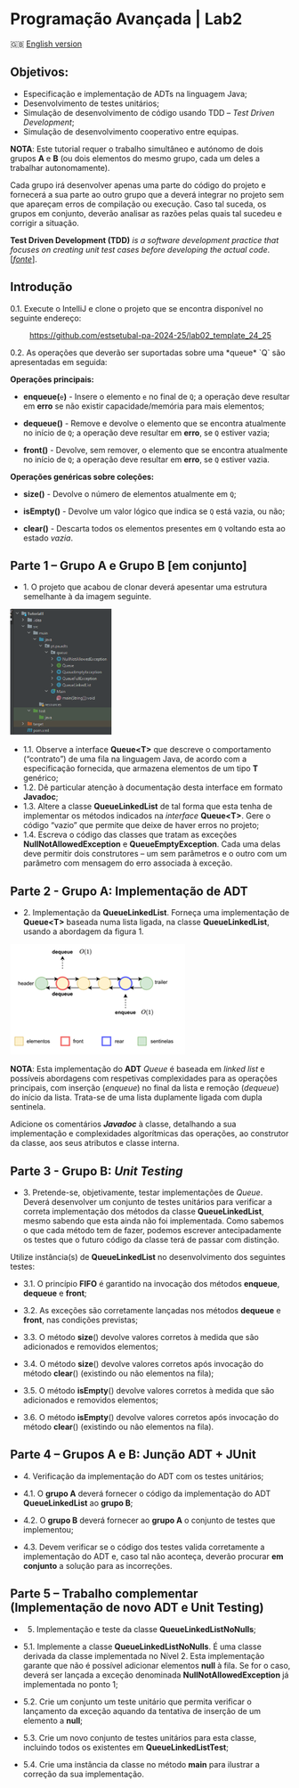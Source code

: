 # Programação Avançada | Lab2

:gb: [English version](README_EN.md)

## Objetivos:

-   Especificação e implementação de ADTs na linguagem Java;
-   Desenvolvimento de testes unitários;
-   Simulação de desenvolvimento de código usando TDD – *Test Driven Development*;
-   Simulação de desenvolvimento cooperativo entre equipas.

**NOTA**: Este tutorial requer o trabalho simultâneo e autónomo de dois grupos **A** e **B** (ou dois elementos do mesmo grupo, cada um deles a trabalhar autonomamente).

Cada grupo irá desenvolver apenas uma parte do código do projeto e fornecerá a sua parte ao outro grupo que a deverá integrar no projeto sem que apareçam erros de compilação ou execução. Caso tal suceda, os grupos em conjunto, deverão analisar as razões pelas quais tal sucedeu e corrigir a situação.

**Test Driven Development (TDD)** *is a software development practice that focuses on creating unit test cases before developing the actual code*.
[[*fonte*](https://www.browserstack.com/guide/what-is-test-driven-development#:~:text=In%20layman's%20terms%2C%20Test%20Driven,unit%20test%20creation%2C%20and%20refactoring.)].

## Introdução

0.1. Execute o IntelliJ e clone o projeto que se encontra disponível no seguinte endereço:
<p align="center">
	<a href="https://github.com/estsetubal-pa-2024-25/lab02_template_24_25">https://github.com/estsetubal-pa-2024-25/lab02_template_24_25</a>
</p>
0.2. As operações que deverão ser suportadas sobre uma *queue* `Q` são apresentadas em seguida:

**Operações principais:**

- **enqueue(**`e`**)** - Insere o elemento `e` no final de `Q`; a operação deve resultar em **erro** se não existir capacidade/memória para mais elementos;

- **dequeue()** - Remove e devolve o elemento que se encontra atualmente no início de `Q`; a operação deve resultar em **erro**, se `Q` estiver vazia;

- **front()** - Devolve, sem remover, o elemento que se encontra atualmente no início de `Q`; a operação deve resultar em **erro**, se `Q` estiver vazia.

  

**Operações genéricas sobre coleções:**

-   **size()** - Devolve o número de elementos atualmente em `Q`;

-   **isEmpty()** - Devolve um valor lógico que indica se `Q` está vazia, ou não;

-   **clear()** - Descarta todos os elementos presentes em `Q` voltando esta ao estado *vazia*.



## Parte 1 – Grupo A e Grupo B [em conjunto]

* 1\. O projeto que acabou de clonar deverá apesentar uma estrutura semelhante à da imagem seguinte.

![](images/pic01.png)

* 1.1\. Observe a interface **Queue\<T\>** que descreve o comportamento (“contrato”) de uma fila na linguagem Java, de acordo com a especificação fornecida, que armazena elementos de um tipo **T** genérico;
* 1.2\. Dê particular atenção à documentação desta interface em formato **Javadoc**;
* 1.3\. Altere a classe **QueueLinkedList** de tal forma que esta tenha de implementar os métodos indicados na *interface* **Queue\<T\>**. Gere o código “vazio” que permite que deixe de haver erros no projeto;
* 1.4\. Escreva o código das classes que tratam as exceções **NullNotAllowedException** e **QueueEmptyException**. Cada uma delas deve permitir dois construtores – um sem parâmetros e o outro com um parâmetro com mensagem do erro associada à exceção.



## Parte 2 - Grupo A: Implementação de ADT
* 2\. Implementação da **QueueLinkedList**.
  Forneça uma implementação de **Queue\<T\>** baseada numa lista ligada, na classe **QueueLinkedList**, usando a abordagem da figura 1.

![fig. 1](images/pic02.png)

**NOTA**: Esta implementação do **ADT** *Queue* é baseada em *linked list* e possíveis abordagens com respetivas complexidades para as operações principais, com inserção (*enqueue*) no final da lista e remoção (*dequeue*) do início da lista. Trata-se de uma lista duplamente ligada com dupla sentinela.

Adicione os comentários **_Javadoc_** à classe, detalhando a sua implementação e complexidades algorítmicas das operações, ao construtor da classe, aos seus atributos e classe interna.



## Parte 3 - Grupo B: *Unit Testing*

* 3\. Pretende-se, objetivamente, testar implementações de *Queue*. Deverá desenvolver um conjunto de testes unitários para verificar a correta implementação dos métodos da classe **QueueLinkedList**, mesmo sabendo que esta ainda não foi implementada. Como sabemos o que cada método tem de fazer, podemos escrever antecipadamente os testes que o futuro código da classe terá de passar com distinção.

Utilize instância(s) de **QueueLinkedList<Integer>** no desenvolvimento dos seguintes testes:

* 3.1\. O princípio **FIFO** é garantido na invocação dos métodos **enqueue**, **dequeue** e **front**;

* 3.2\. As exceções são corretamente lançadas nos métodos **dequeue** e **front**, nas condições previstas;

* 3.3\. O método **size**() devolve valores corretos à medida que são adicionados e removidos elementos;

* 3.4\. O método **size**() devolve valores corretos após invocação do método **clear**() (existindo ou não elementos na fila);

* 3.5\. O método **isEmpty**() devolve valores corretos à medida que são adicionados e removidos elementos;

* 3.6\. O método **isEmpty**() devolve valores corretos após invocação do método **clear**() (existindo ou não elementos na fila).



## Parte 4 – Grupos A e B: Junção ADT + JUnit

* 4\. Verificação da implementação do ADT com os testes unitários;

* 4.1\. O **grupo A** deverá fornecer o código da implementação do ADT **QueueLinkedList** ao **grupo B**;

* 4.2\. O **grupo B** deverá fornecer ao **grupo A** o conjunto de testes que implementou;

* 4.3\. Devem verificar se o código dos testes valida corretamente a implementação do ADT e, caso tal não aconteça, deverão procurar **em conjunto** a solução para as incorreções.

  

## Parte 5 – Trabalho complementar (Implementação de novo ADT e Unit Testing)

* 5. Implementação e teste da classe **QueueLinkedListNoNulls**;

* 5.1\. Implemente a classe **QueueLinkedListNoNulls**. É uma classe derivada da classe implementada no Nível 2. Esta implementação garante que não é possível adicionar elementos **null** à fila. Se for o caso, deverá ser lançada a exceção denominada **NullNotAllowedException** já implementada no ponto 1;

* 5.2\. Crie um conjunto um teste unitário que permita verificar o lançamento da exceção aquando da tentativa de inserção de um elemento a **null**;

* 5.3\. Crie um novo conjunto de testes unitários para esta classe, incluindo todos os existentes em **QueueLinkedListTest**;

* 5.4\. Crie uma instância da classe no método **main** para ilustrar a correção da sua implementação.